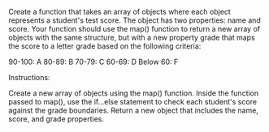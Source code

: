 Create a function that takes an array of objects where each object represents a student's test score. The object has two properties: name and score. Your function should use the map() function to return a new array of objects with the same structure, but with a new property grade that maps the score to a letter grade based on the following criteria:

90-100: A
80-89: B
70-79: C
60-69: D
Below 60: F


Instructions:

Create a new array of objects using the map() function.
Inside the function passed to map(), use the if...else statement to check each student's score against the grade boundaries.
Return a new object that includes the name, score, and grade properties.
